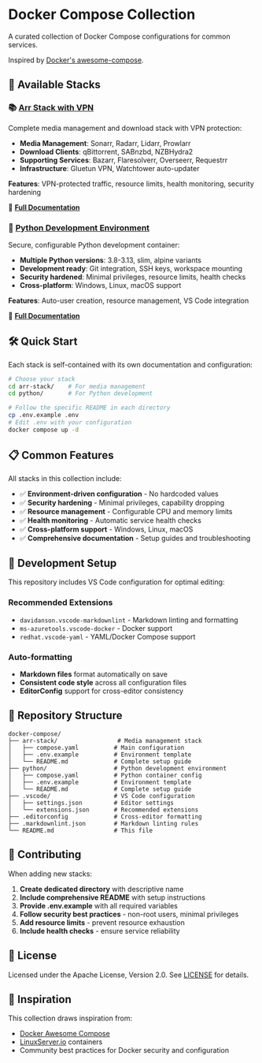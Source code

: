 # Docker Compose Collection

A curated collection of Docker Compose configurations for common services.

Inspired by [Docker's awesome-compose](https://github.com/docker/awesome-compose).

## 🚀 Available Stacks

### 📚 [Arr Stack with VPN](./arr-stack/)

Complete media management and download stack with VPN protection:

- **Media Management**: Sonarr, Radarr, Lidarr, Prowlarr
- **Download Clients**: qBittorrent, SABnzbd, NZBHydra2
- **Supporting Services**: Bazarr, Flaresolverr, Overseerr, Requestrr
- **Infrastructure**: Gluetun VPN, Watchtower auto-updater

**Features**: VPN-protected traffic, resource limits, health monitoring, security hardening

📖 **[Full Documentation](./arr-stack/README.md)**

### 🐍 [Python Development Environment](./python/)

Secure, configurable Python development container:

- **Multiple Python versions**: 3.8-3.13, slim, alpine variants
- **Development ready**: Git integration, SSH keys, workspace mounting
- **Security hardened**: Minimal privileges, resource limits, health checks
- **Cross-platform**: Windows, Linux, macOS support

**Features**: Auto-user creation, resource management, VS Code integration

📖 **[Full Documentation](./python/README.md)**

## 🛠️ Quick Start

Each stack is self-contained with its own documentation and configuration:

```bash
# Choose your stack
cd arr-stack/    # For media management
cd python/       # For Python development

# Follow the specific README in each directory
cp .env.example .env
# Edit .env with your configuration
docker compose up -d
```

## 📋 Common Features

All stacks in this collection include:

- ✅ **Environment-driven configuration** - No hardcoded values
- ✅ **Security hardening** - Minimal privileges, capability dropping
- ✅ **Resource management** - Configurable CPU and memory limits
- ✅ **Health monitoring** - Automatic service health checks
- ✅ **Cross-platform support** - Windows, Linux, macOS
- ✅ **Comprehensive documentation** - Setup guides and troubleshooting

## 🔧 Development Setup

This repository includes VS Code configuration for optimal editing:

### Recommended Extensions

- `davidanson.vscode-markdownlint` - Markdown linting and formatting
- `ms-azuretools.vscode-docker` - Docker support
- `redhat.vscode-yaml` - YAML/Docker Compose support

### Auto-formatting

- **Markdown files** format automatically on save
- **Consistent code style** across all configuration files
- **EditorConfig** support for cross-editor consistency

## 📁 Repository Structure

```
docker-compose/
├── arr-stack/                 # Media management stack
│   ├── compose.yaml          # Main configuration
│   ├── .env.example          # Environment template
│   └── README.md             # Complete setup guide
├── python/                   # Python development environment
│   ├── compose.yaml          # Python container config
│   ├── .env.example          # Environment template
│   └── README.md             # Complete setup guide
├── .vscode/                  # VS Code configuration
│   ├── settings.json         # Editor settings
│   └── extensions.json       # Recommended extensions
├── .editorconfig             # Cross-editor formatting
├── .markdownlint.json        # Markdown linting rules
└── README.md                 # This file
```

## 🤝 Contributing

When adding new stacks:

1. **Create dedicated directory** with descriptive name
2. **Include comprehensive README** with setup instructions
3. **Provide .env.example** with all required variables
4. **Follow security best practices** - non-root users, minimal privileges
5. **Add resource limits** - prevent resource exhaustion
6. **Include health checks** - ensure service reliability

## 📄 License

Licensed under the Apache License, Version 2.0. See [LICENSE](./LICENSE) for details.

## 🔗 Inspiration

This collection draws inspiration from:

- [Docker Awesome Compose](https://github.com/docker/awesome-compose)
- [LinuxServer.io](https://www.linuxserver.io/) containers
- Community best practices for Docker security and configuration
